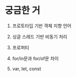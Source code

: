 # 궁금한 거

1. 프로토타입 기반 객체 지향 언어

2. 싱글 스레드 기반 비동기 처리

3. 프로퍼티

4. for/in문과 for/of문 차이

5. var, let, const